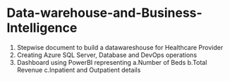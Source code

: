 # Data-warehouse-and-Business-Intelligence

1. Stepwise document to build a datawareshouse for Healthcare Provider
2. Creating Azure SQL Server, Database and DevOps operations
3. Dashboard using PowerBI representing 
  a.Number of Beds
  b.Total Revenue
  c.Inpatient and Outpatient details
  
